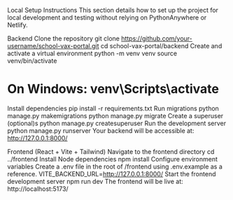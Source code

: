 Local Setup Instructions 
This section details how to set up the project for local development and testing without relying on PythonAnywhere or Netlify.

Backend 
Clone the repository
git clone https://github.com/your-username/school-vax-portal.git
cd school-vax-portal/backend
Create and activate a virtual environment
python -m venv venv
source venv/bin/activate  

# On Windows: venv\Scripts\activate
Install dependencies
pip install -r requirements.txt
Run migrations
python manage.py makemigrations
python manage.py migrate
Create a superuser (optional)s
python manage.py createsuperuser
Run the development server
python manage.py runserver
Your backend will be accessible at: http://127.0.0.1:8000/

Frontend (React + Vite + Tailwind)
Navigate to the frontend directory
cd ../frontend
Install Node dependencies
npm install
Configure environment variables
Create a .env file in the root of /frontend using .env.example as a reference.
VITE_BACKEND_URL=http://127.0.0.1:8000/
Start the frontend development server
npm run dev
The frontend will be live at: http://localhost:5173/

